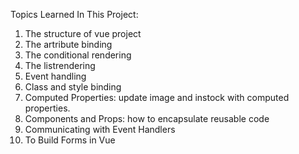 Topics Learned In This Project:

1. The structure of vue project
2. The artribute binding
3. The conditional rendering
4. The listrendering 
5. Event handling
6. Class and style binding
7. Computed Properties:  update image and   instock with computed properties.
8. Components and Props:  how to encapsulate reusable code
9. Communicating with Event Handlers
10. To Build Forms in Vue